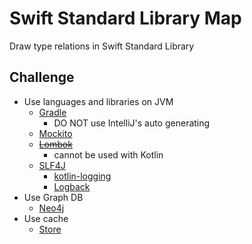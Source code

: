 # Swift Standard Library Map

Draw type relations in Swift Standard Library

## Challenge

* Use languages and libraries on JVM
    * [Gradle](https://gradle.org/)
        * DO NOT use IntelliJ's auto generating
    * [Mockito](http://site.mockito.org/)
    * [~~Lombok~~](https://projectlombok.org/)
        * cannot be used with Kotlin
    * [SLF4J](https://www.slf4j.org/)
        * [kotlin-logging](https://github.com/MicroUtils/kotlin-logging)
        * [Logback](https://logback.qos.ch/)
* Use Graph DB
    * [Neo4j](https://neo4j.com/)
* Use cache
    * [Store](https://github.com/NYTimes/Store)

